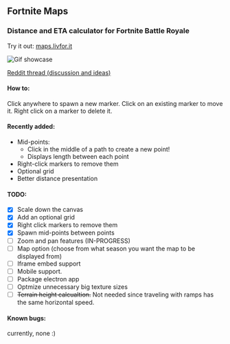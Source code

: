 ## Fortnite Maps
### Distance and ETA calculator for Fortnite Battle Royale

Try it out: [maps.livfor.it](http://maps.livfor.it)

![Gif showcase](img/showcase.gif)

[Reddit thread (discussion and ideas)](https://www.reddit.com/r/FortNiteBR/comments/8hhaiq/i_made_a_fortnite_eta_calculator/)

#### How to:
Click anywhere to spawn a new marker.
Click on an existing marker to move it.
Right click on a marker to delete it.

#### Recently added: 
 - Mid-points:
    - Click in the middle of a path to create a new point!
    - Displays length between each point
 - Right-click markers to remove them
 - Optional grid
 - Better distance presentation

#### TODO:
 - [x] Scale down the canvas
 - [x] Add an optional grid
 - [X] Right click markers to remove them
 - [X] Spawn mid-points between points
 - [ ] Zoom and pan features (IN-PROGRESS)
 - [ ] Map option (choose from what season you want the map to be displayed from)
 - [ ] Iframe embed support
 - [ ] Mobile support.
 - [ ] Package electron app
 - [ ] Optmize unnecessary big texture sizes
 - [ ] ~~Terrain height calcualtion.~~ Not needed since traveling with ramps has the same horizontal speed.

#### Known bugs: 
 currently, none :)